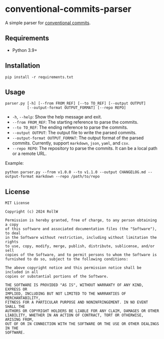 # conventional-commits-parser

A simple parser for [conventional commits](https://www.conventionalcommits.org/en/v1.0.0/).

## Requirements

- Python 3.9+

## Installation

```shell
pip install -r requirements.txt
```

## Usage

```
parser.py [-h] [--from FROM_REF] [--to TO_REF] [--output OUTPUT]
          [--output-format OUTPUT_FORMAT] [--repo REPO]
```

- `-h`, `--help`: Show the help message and exit.
- `--from FROM_REF`: The starting reference to parse the commits.
- `--to TO_REF`: The ending reference to parse the commits.
- `--output OUTPUT`: The output file to write the parsed commits.
- `--output-format OUTPUT_FORMAT`: The output format of the parsed commits.
  Currently, support `markdown`, `json`, `yaml`, and `csv`.
- `--repo REPO`: The repository to parse the commits. It can be a local path or a remote URL.

Example:

```shell
python parser.py --from v1.0.0 --to v1.1.0 --output CHANGELOG.md --output-format markdown --repo /path/to/repo
```

## License

```text
MIT License

Copyright (c) 2024 RollW

Permission is hereby granted, free of charge, to any person obtaining a copy
of this software and associated documentation files (the "Software"), to deal
in the Software without restriction, including without limitation the rights
to use, copy, modify, merge, publish, distribute, sublicense, and/or sell
copies of the Software, and to permit persons to whom the Software is
furnished to do so, subject to the following conditions:

The above copyright notice and this permission notice shall be included in all
copies or substantial portions of the Software.

THE SOFTWARE IS PROVIDED "AS IS", WITHOUT WARRANTY OF ANY KIND, EXPRESS OR
IMPLIED, INCLUDING BUT NOT LIMITED TO THE WARRANTIES OF MERCHANTABILITY,
FITNESS FOR A PARTICULAR PURPOSE AND NONINFRINGEMENT. IN NO EVENT SHALL THE
AUTHORS OR COPYRIGHT HOLDERS BE LIABLE FOR ANY CLAIM, DAMAGES OR OTHER
LIABILITY, WHETHER IN AN ACTION OF CONTRACT, TORT OR OTHERWISE, ARISING FROM,
OUT OF OR IN CONNECTION WITH THE SOFTWARE OR THE USE OR OTHER DEALINGS IN THE
SOFTWARE.
```